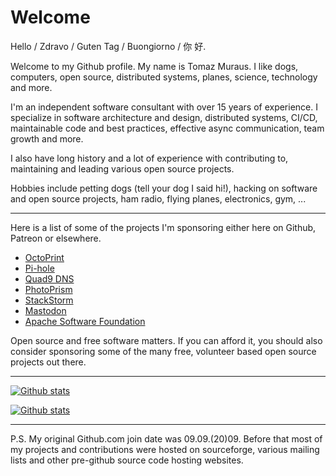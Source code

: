 # Welcome

Hello / Zdravo / Guten Tag / Buongiorno / 你 好.

Welcome to my Github profile. My name is Tomaz Muraus. I like dogs, computers, open source,
distributed systems, planes, science, technology and more.

I'm an independent software consultant with over 15 years of experience. I specialize in
software architecture and design, distributed systems, CI/CD, maintainable code and best practices,
effective async communication, team growth and more.

I also have long history and a lot of experience with contributing to, maintaining and leading
various open source projects.

Hobbies include petting dogs (tell your dog I said hi!), hacking on software and open source
projects, ham radio, flying planes, electronics, gym, ...

---

Here is a list of some of the projects I'm sponsoring either here on Github, Patreon or elsewhere.

- [OctoPrint](https://github.com/OctoPrint/OctoPrint)
- [Pi-hole](https://www.patreon.com/pihole/posts)
- [Quad9 DNS](https://www.quad9.net/)
- [PhotoPrism](https://github.com/photoprism/photoprism)
- [StackStorm](https://funding.communitybridge.org/projects/stackstorm)
- [Mastodon](https://joinmastodon.org/sponsors)
- [Apache Software Foundation](https://www.apache.org/foundation/contributing.html)

Open source and free software matters. If you can afford it, you should also consider sponsoring
some of the many free, volunteer based open source projects out there.

---

[![Github stats](https://github-readme-stats.vercel.app/api?username=Kami&show_icons=true&theme=synthwave)](https://github.com/Kami)

[![Github stats](https://github-readme-stats.vercel.app/api/top-langs/?username=Kami&hide=php&langs_count=8&layout=compact)](https://github.com/Kami)

---

P.S. My original Github.com join date was 09.09.(20)09. Before that most of my projects and
contributions were hosted on sourceforge, various mailing lists and other pre-github source
code hosting websites.
